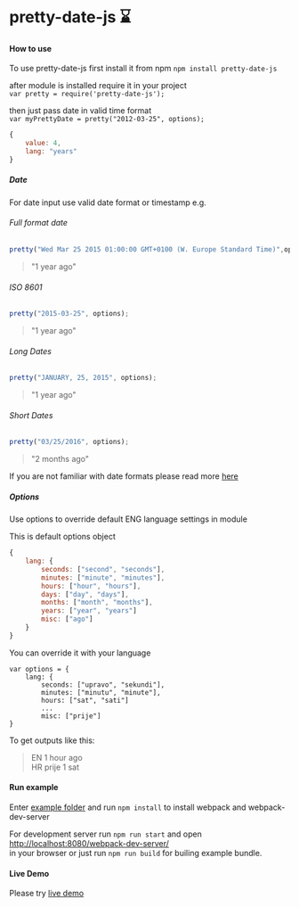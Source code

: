 # pretty-date-js :hourglass:

#### How to use 

To use pretty-date-js first install it from npm `npm install pretty-date-js`<br>

after module is installed require it in your project</br>
`var pretty = require('pretty-date-js');`

then just pass date in valid time format <br> 
`var myPrettyDate = pretty("2012-03-25", options);`
```javascript
{ 
	value: 4, 
	lang: "years" 
}
```

##### Date 

For date input use valid date format or timestamp e.g.

###### Full format date
```javascript
pretty("Wed Mar 25 2015 01:00:00 GMT+0100 (W. Europe Standard Time)",options);
```
> "1 year ago"


###### ISO 8601

```javascript
pretty("2015-03-25", options);
```
> "1 year ago"


###### Long Dates
```javascript
pretty("JANUARY, 25, 2015", options);
```
> "1 year ago"


###### Short Dates
```javascript
pretty("03/25/2016", options);
```
> "2 months ago"



If you are not familiar with date formats please read more [here](http://www.w3schools.com/js/js_date_formats.asp)


##### Options 

Use options to override default ENG language settings in module

This is default options object
```javascript
{
	lang: {
		seconds: ["second", "seconds"],
		minutes: ["minute", "minutes"],
		hours: ["hour", "hours"],
		days: ["day", "days"],
		months: ["month", "months"],
		years: ["year", "years"]
		misc: ["ago"]
	}
}
```
You can override it with your language 

```javasript
var options = {
    lang: {
        seconds: ["upravo", "sekundi"], 
        minutes: ["minutu", "minute"],
        hours: ["sat", "sati"]
        ...
        misc: ["prije"]
}
``` 
To get outputs like this:

> EN 1 hour ago <br>
> HR prije 1 sat

 
#### Run example

Enter [example folder](https://github.com/zarkoselak/pretty-date-js/tree/master/example) and run `npm install` to install webpack and webpack-dev-server

For development server run `npm run start` and open<br>
[http://localhost:8080/webpack-dev-server/](http://localhost:8080/webpack-dev-server/) <br>
in your browser or just run `npm run build` for builing example bundle.

#### Live Demo
Please try [live demo](http://zarkoselak.github.io/pretty-date-js/) 
